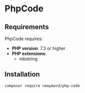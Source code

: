 # PhpCode

## Requirements

PhpCode requires:
* **PHP version**: 7.3 or higher
* **PHP extensions**:
  * mbstring

## Installation

```
composer require cmaymard/php-code
```

